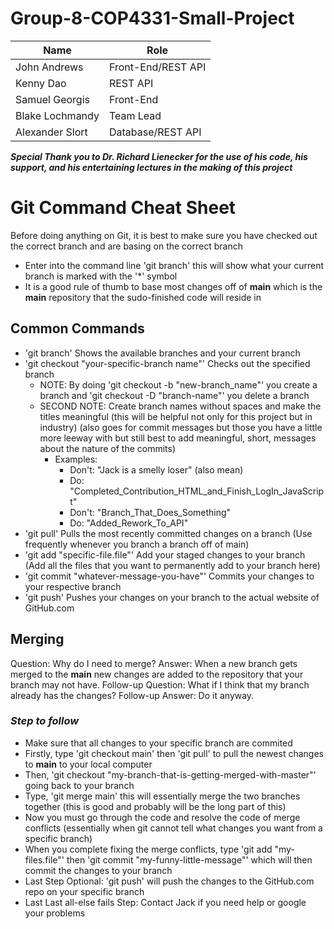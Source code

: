 # Group-8-COP4331-Small-Project

|Name|Role|
|----|----|
|John Andrews|Front-End/REST API|
|Kenny Dao|REST API|
|Samuel Georgis|Front-End|
|Blake Lochmandy|Team Lead|
|Alexander Slort|Database/REST API|

***Special Thank you to Dr. Richard Lienecker for the use of his code, his support, and his entertaining lectures in the making of this project***



# Git Command Cheat Sheet

Before doing anything on Git, it is best to make sure you have checked out the correct branch and are basing on the correct branch

- Enter into the command line 'git branch' this will show what your current branch is marked with the '*' symbol
- It is a good rule of thumb to base most changes off of **main** which is the **main** repository that the sudo-finished code will reside in


## Common Commands

- 'git branch' Shows the available branches and your current branch
- 'git checkout "your-specific-branch name"' Checks out the specified branch
    - NOTE: By doing 'git checkout -b "new-branch_name"' you create a branch and 'git checkout -D "branch-name"' you delete a branch
    - SECOND NOTE: Create branch names without spaces and make the titles meaningful (this will be helpful not only for this project but in industry) (also goes for commit messages but those you have a little more leeway with but still best to add meaningful, short, messages about the nature of the commits)
        - Examples:
            - Don't: "Jack is a smelly loser"  (also mean)
            - Do: "Completed_Contribution_HTML_and_Finish_LogIn_JavaScript"
            - Don't: "Branch_That_Does_Something"
            - Do: "Added_Rework_To_API"
- 'git pull' Pulls the most recently committed changes on a branch (Use frequently whenever you branch a branch off of main)
- 'git add "specific-file.file"' Add your staged changes to your branch (Add all the files that you want to permanently add to your branch here)
- 'git commit "whatever-message-you-have"' Commits your changes to your respective branch
- 'git push' Pushes your changes on your branch to the actual website of GitHub.com


## Merging

Question: Why do I need to merge?
Answer: When a new branch gets merged to the **main** new changes are added to the repository that your branch may not have.
Follow-up Question: What if I think that my branch already has the changes?
Follow-up Answer: Do it anyway.

### ***Step to follow***
- Make sure that all changes to your specific branch are commited
- Firstly, type 'git checkout main' then 'git pull' to pull the newest changes to **main** to your local computer
- Then, 'git checkout "my-branch-that-is-getting-merged-with-master"' going back to your branch
- Type, 'git merge main' this will essentially merge the two branches together (this is good and probably will be the long part of this)
- Now you must go through the code and resolve the code of merge conflicts (essentially when git cannot tell what changes you want from a specific branch)
- When you complete fixing the merge conflicts, type 'git add "my-files.file"' then 'git commit "my-funny-little-message"' which will then commit the changes to your branch
- Last Step Optional: 'git push' will push the changes to the GitHub.com repo on your specific branch
- Last Last all-else fails Step: Contact Jack if you need help or google your problems